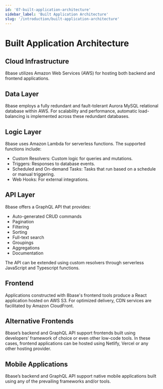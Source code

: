 ```yaml
---
id: '07-built-application-architecture'
sidebar_label: 'Built Application Architecture'
slug: '/introduction/built-application-architecture'
---
```

# Built Application Architecture

## Cloud Infrastructure

8base utilizes Amazon Web Services (AWS) for hosting both backend and frontend applications.

## Data Layer
8base employs a fully redundant and fault-tolerant Aurora MySQL relational database within AWS. For scalability and performance, automatic load-balancing is implemented across these redundant databases.

## Logic Layer

8base uses Amazon Lambda for serverless functions. The supported functions include:

- Custom Resolvers: Custom logic for queries and mutations.
- Triggers: Responses to database events.
- Scheduled and On-demand Tasks: Tasks that run based on a schedule or manual triggering.
- Web Hooks: For external integrations.

## API Layer

8base offers a GraphQL API that provides:

- Auto-generated CRUD commands
- Pagination
- Filtering
- Sorting
- Full-text search
- Groupings
- Aggregations
- Documentation

The API can be extended using custom resolvers through serverless JavaScript and Typescript functions.

## Frontend

Applications constructed with 8base's frontend tools produce a React application hosted on AWS S3. For optimized delivery, CDN services are facilitated by Amazon CloudFront.

## Alternative Frontends

8base’s backend and GraphQL API support frontends built using developers’ framework of choice or even other low-code tools. In these cases, frontend applications can be hosted using Netlify, Vercel or any other hosting provider.

## Mobile Applications

8base’s backend and GraphQL API support native mobile applications built using any of the prevailing frameworks and/or tools.
